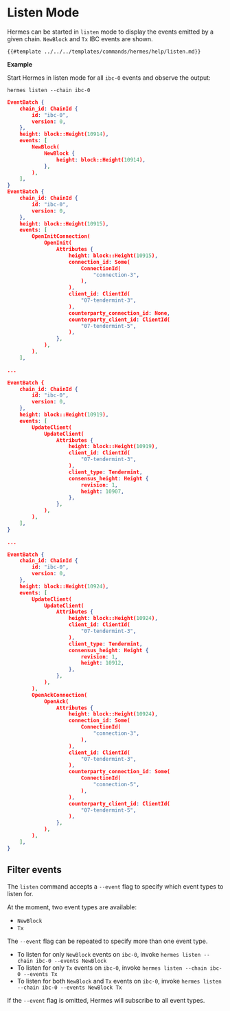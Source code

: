 # Listen Mode

Hermes can be started in `listen` mode to display the events emitted by a given chain. `NewBlock` and `Tx` IBC events are shown.

```shell
{{#template ../../../templates/commands/hermes/help/listen.md}}
```

__Example__

Start Hermes in listen mode for all `ibc-0` events and observe the output:

```shell
hermes listen --chain ibc-0
```

```json
EventBatch {
    chain_id: ChainId {
        id: "ibc-0",
        version: 0,
    },
    height: block::Height(10914),
    events: [
        NewBlock(
            NewBlock {
                height: block::Height(10914),
            },
        ),
    ],
}
EventBatch {
    chain_id: ChainId {
        id: "ibc-0",
        version: 0,
    },
    height: block::Height(10915),
    events: [
        OpenInitConnection(
            OpenInit(
                Attributes {
                    height: block::Height(10915),
                    connection_id: Some(
                        ConnectionId(
                            "connection-3",
                        ),
                    ),
                    client_id: ClientId(
                        "07-tendermint-3",
                    ),
                    counterparty_connection_id: None,
                    counterparty_client_id: ClientId(
                        "07-tendermint-5",
                    ),
                },
            ),
        ),
    ],

...

EventBatch {
    chain_id: ChainId {
        id: "ibc-0",
        version: 0,
    },
    height: block::Height(10919),
    events: [
        UpdateClient(
            UpdateClient(
                Attributes {
                    height: block::Height(10919),
                    client_id: ClientId(
                        "07-tendermint-3",
                    ),
                    client_type: Tendermint,
                    consensus_height: Height {
                        revision: 1,
                        height: 10907,
                    },
                },
            ),
        ),
    ],
}

...

EventBatch {
    chain_id: ChainId {
        id: "ibc-0",
        version: 0,
    },
    height: block::Height(10924),
    events: [
        UpdateClient(
            UpdateClient(
                Attributes {
                    height: block::Height(10924),
                    client_id: ClientId(
                        "07-tendermint-3",
                    ),
                    client_type: Tendermint,
                    consensus_height: Height {
                        revision: 1,
                        height: 10912,
                    },
                },
            ),
        ),
        OpenAckConnection(
            OpenAck(
                Attributes {
                    height: block::Height(10924),
                    connection_id: Some(
                        ConnectionId(
                            "connection-3",
                        ),
                    ),
                    client_id: ClientId(
                        "07-tendermint-3",
                    ),
                    counterparty_connection_id: Some(
                        ConnectionId(
                            "connection-5",
                        ),
                    ),
                    counterparty_client_id: ClientId(
                        "07-tendermint-5",
                    ),
                },
            ),
        ),
    ],
}
```

## Filter events

The `listen` command accepts a `--event` flag to specify which event types to listen for.

At the moment, two event types are available:
- `NewBlock` 
- `Tx`

The `--event` flag can be repeated to specify more than one event type.

- To listen for only `NewBlock` events on `ibc-0`, invoke `hermes listen --chain ibc-0 --events NewBlock`
- To listen for only `Tx` events on `ibc-0`, invoke `hermes listen --chain ibc-0 --events Tx`
- To listen for both `NewBlock` and `Tx` events on `ibc-0`, invoke `hermes listen --chain ibc-0 --events NewBlock Tx`

If the `--event` flag is omitted, Hermes will subscribe to all event types.
